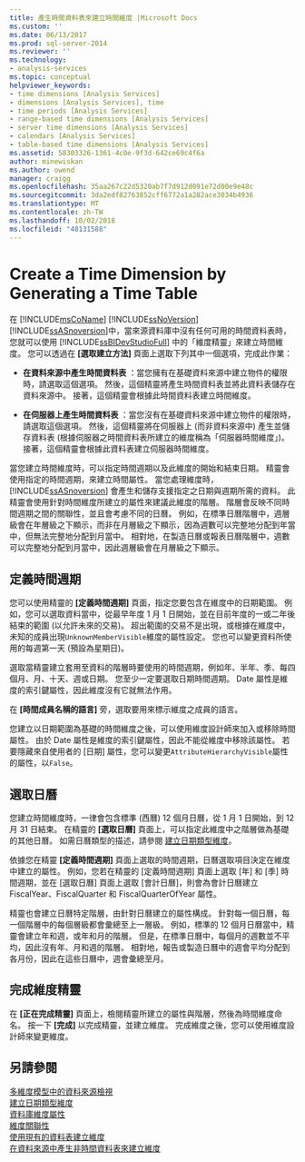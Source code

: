 ```yaml
---
title: 產生時間資料表來建立時間維度 |Microsoft Docs
ms.custom: ''
ms.date: 06/13/2017
ms.prod: sql-server-2014
ms.reviewer: ''
ms.technology:
- analysis-services
ms.topic: conceptual
helpviewer_keywords:
- time dimensions [Analysis Services]
- dimensions [Analysis Services], time
- time periods [Analysis Services]
- range-based time dimensions [Analysis Services]
- server time dimensions [Analysis Services]
- calendars [Analysis Services]
- table-based time dimensions [Analysis Services]
ms.assetid: 58303326-1361-4c0e-9f3d-642ce69c4f6a
author: minewiskan
ms.author: owend
manager: craigg
ms.openlocfilehash: 35aa267c22d5320ab7f7d912d091e72d00e9e48c
ms.sourcegitcommit: 3da2edf82763852cff6772a1a282ace3034b4936
ms.translationtype: MT
ms.contentlocale: zh-TW
ms.lasthandoff: 10/02/2018
ms.locfileid: "48131588"
---
```

# <a name="create-a-time-dimension-by-generating-a-time-table"></a>Create a Time Dimension by Generating a Time Table
  在 [!INCLUDE[msCoName](../../includes/msconame-md.md)] [!INCLUDE[ssNoVersion](../../includes/ssnoversion-md.md)] [!INCLUDE[ssASnoversion](../../includes/ssasnoversion-md.md)]中，當來源資料庫中沒有任何可用的時間資料表時，您就可以使用 [!INCLUDE[ssBIDevStudioFull](../../includes/ssbidevstudiofull-md.md)] 中的「維度精靈」來建立時間維度。 您可以透過在 **[選取建立方法]** 頁面上選取下列其中一個選項，完成此作業：  
  
-   **在資料來源中產生時間資料表** ：當您擁有在基礎資料來源中建立物件的權限時，請選取這個選項。 然後，這個精靈將產生時間資料表並將此資料表儲存在資料來源中。 接著，這個精靈會根據此時間資料表建立時間維度。  
  
-   **在伺服器上產生時間資料表** ：當您沒有在基礎資料來源中建立物件的權限時，請選取這個選項。 然後，這個精靈將在伺服器上 (而非資料來源中) 產生並儲存資料表 (根據伺服器之時間資料表所建立的維度稱為「伺服器時間維度」)。接著，這個精靈會根據此資料表建立伺服器時間維度。  
  
 當您建立時間維度時，可以指定時間週期以及此維度的開始和結束日期。 精靈會使用指定的時間週期，來建立時間屬性。 當您處理維度時， [!INCLUDE[ssASnoversion](../../includes/ssasnoversion-md.md)] 會產生和儲存支援指定之日期與週期所需的資料。 此精靈會使用針對時間維度所建立的屬性來建議此維度的階層。 階層會反映不同時間週期之間的關聯性，並且會考慮不同的日曆。 例如，在標準日曆階層中，週層級會在年層級之下顯示，而非在月層級之下顯示，因為週數可以完整地分配到年當中，但無法完整地分配到月當中。 相對地，在製造日曆或報表日曆階層中，週數可以完整地分配到月當中，因此週層級會在月層級之下顯示。  
  
## <a name="define-time-periods"></a>定義時間週期  
 您可以使用精靈的 **[定義時間週期]** 頁面，指定您要包含在維度中的日期範圍。 例如，您可以選取資料當中，從最早年度 1 月 1 日開始，並在目前年度的一或二年後結束的範圍 (以允許未來的交易)。 超出範圍的交易不是出現，或根據在維度中，未知的成員出現`UnknownMemberVisible`維度的屬性設定。 您也可以變更資料所使用的每週第一天 (預設為星期日)。  
  
 選取當精靈建立套用至資料的階層時要使用的時間週期，例如年、半年、季、每四個月、月、十天、週或日期。 您至少一定要選取日期時間週期。 Date 屬性是維度的索引鍵屬性，因此維度沒有它就無法作用。  
  
 在 **[時間成員名稱的語言]** 旁，選取要用來標示維度之成員的語言。  
  
 您建立以日期範圍為基礎的時間維度之後，可以使用維度設計師來加入或移除時間屬性。 由於 Date 屬性是維度的索引鍵屬性，因此不能從維度中移除該屬性。 若要隱藏來自使用者的 [日期] 屬性，您可以變更`AttributeHierarchyVisible`屬性的屬性，以`False`。  
  
## <a name="select-calendars"></a>選取日曆  
 您建立時間維度時，一律會包含標準 (西曆) 12 個月日曆，從 1 月 1 日開始，到 12 月 31 日結束。 在精靈的 **[選取日曆]** 頁面上，可以指定此維度中之階層做為基礎的其他日曆。 如需日曆類型的描述，請參閱 [建立日期類型維度](database-dimensions-create-a-date-type-dimension.md)。  
  
 依據您在精靈 **[定義時間週期]** 頁面上選取的時間週期，日曆選取項目決定在維度中建立的屬性。 例如，您若在精靈的 [定義時間週期] 頁面上選取 [年] 和 [季] 時間週期，並在 [選取日曆] 頁面上選取 [會計日曆]，則會為會計日曆建立 FiscalYear、FiscalQuarter 和 FiscalQuarterOfYear 屬性。  
  
 精靈也會建立日曆特定階層，由針對日曆建立的屬性構成。 針對每一個日曆，每一個階層中的每個層級都會彙總至上一層級。 例如，標準的 12 個月日曆當中，精靈會建立年和週，或年和月的階層。 但是，在標準日曆中，每個月的週數並不平均，因此沒有年、月和週的階層。 相對地，報告或製造日曆中的週會平均分配到各月份，因此在這些日曆中，週會彙總至月。  
  
## <a name="completing-the-dimension-wizard"></a>完成維度精靈  
 在 **[正在完成精靈]** 頁面上，檢閱精靈所建立的屬性與階層，然後為時間維度命名。 按一下 **[完成]** 以完成精靈，並建立維度。 完成維度之後，您可以使用維度設計師來變更維度。  
  
## <a name="see-also"></a>另請參閱  
 [多維度模型中的資料來源檢視](data-source-views-in-multidimensional-models.md)   
 [建立日期類型維度](database-dimensions-create-a-date-type-dimension.md)   
 [資料庫維度屬性](../multidimensional-models-olap-logical-dimension-objects/database-dimension-properties.md)   
 [維度關聯性](../multidimensional-models-olap-logical-cube-objects/dimension-relationships.md)   
 [使用現有的資料表建立維度](create-a-dimension-by-using-an-existing-table.md)   
 [在資料來源中產生非時間資料表來建立維度](create-a-dimension-by-generating-a-non-time-table-in-the-data-source.md)  
  
  
